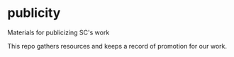 # publicity

Materials for publicizing SC's work

This repo gathers resources and keeps a record of promotion for our work.
